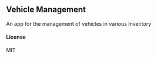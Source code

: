 ## Vehicle Management

An app for the management of vehicles in various Inventory

#### License

MIT